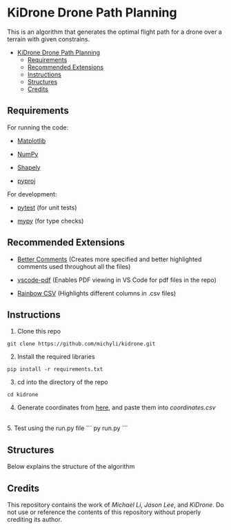 # KiDrone Drone Path Planning

This is an algorithm that generates the optimal flight path for a drone over a terrain with given constrains.

- [KiDrone Drone Path Planning](#kidrone-drone-path-planning)
  - [Requirements](#requirements)
  - [Recommended Extensions](#recommended-extensions)
  - [Instructions](#instructions)
  - [Structures](#structures)
  - [Credits](#credits)

## Requirements

For running the code:

* [Matplotlib](https://matplotlib.org/)

* [NumPy](https://numpy.org/)

* [Shapely](https://pypi.org/project/shapely/)

* [pyproj](https://pyproj4.github.io/pyproj/stable/index.html)

For development:

* [pytest](https://docs.pytest.org/en/8.2.x/) (for unit tests)

* [mypy](https://mypy-lang.org/) (for type checks)

## Recommended Extensions
* [Better Comments](https://marketplace.visualstudio.com/items?itemName=aaron-bond.better-comments) (Creates more specified and better highlighted comments used throughout all the files)

* [vscode-pdf](https://marketplace.visualstudio.com/items?itemName=tomoki1207.pdf) (Enables PDF viewing in VS Code for pdf files in the repo)

* [Rainbow CSV](https://marketplace.visualstudio.com/items?itemName=mechatroner.rainbow-csv) (Highlights different columns in .csv files)

## Instructions
1. Clone this repo
```
git clone https://github.com/michyli/kidrone.git
```
2. Install the required libraries
```
pip install -r requirements.txt
```
3. cd into the directory of the repo
```
cd kidrone
```
4. Generate coordinates from [here](https://www.keene.edu/campus/maps/tool/), and paste them into *coordinates.csv*
<br>
5. Test using the run.py file
```
py run.py
```

## Structures
Below explains the structure of the algorithm
<!-- TODO: Need to be Completed -->

## Credits
This repository contains the work of *Michael Li*, *Jason Lee*, and *KiDrone*. Do not use or reference the contents of this repository without properly crediting its author.